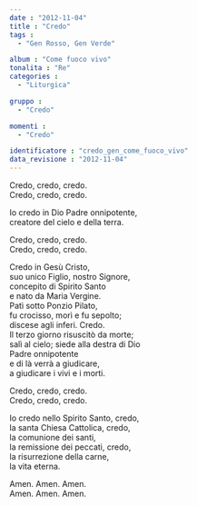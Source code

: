 ```yaml
---
date : "2012-11-04"
title : "Credo"
tags : 
  - "Gen Rosso, Gen Verde"

album : "Come fuoco vivo"
tonalita : "Re"
categories : 
  - "Liturgica"

gruppo : 
  - "Credo"

momenti : 
  - "Credo"

identificatore : "credo_gen_come_fuoco_vivo"
data_revisione : "2012-11-04"
---
```

  
  
  
  
  
  
  
  
  
  
Credo, credo,   credo.  
Credo, credo,   credo.  
  
  
  
Io credo in Dio Padre onnipotente,  
creatore del cielo e della terra.    
  
  
  
Credo, credo,   credo.  
Credo, credo,   credo.  
  
  
  
Credo in Gesù Cristo,  
suo unico Figlio, nostro Signore,  
concepito di Spirito Santo  
e nato da Maria Vergine.  
Patì sotto Ponzio Pilato,  
fu crocisso, morì e fu sepolto;  
discese agli inferi. Credo.    
Il terzo giorno risuscitò da morte;  
salì al cielo; siede alla destra di Dio   
Padre onnipotente  
e di là verrà a giudicare,  
a giudicare i vivi e i morti.  
  
  
  
Credo, credo,  credo.  
Credo, credo,  credo.  
  
  
  
Io credo nello Spirito Santo, credo,  
la santa Chiesa Cattolica, credo,  
la comunione dei santi,   
la remissione dei peccati, credo,  
la risurrezione della carne,  
la vita eterna.  
  
  
  
Amen. Amen.  Amen.    
Amen. Amen.  Amen.  
  
  
  
